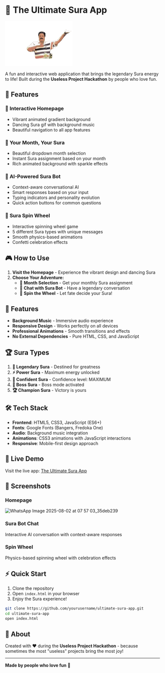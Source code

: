# 🍻 The Ultimate Sura App

![Sura App Banner](gif/sura1.gif)

A fun and interactive web application that brings the legendary Sura energy to life! Built during the **Useless Project Hackathon** by people who love fun.

## 🌟 Features

### 🎨 **Interactive Homepage**
- Vibrant animated gradient background
- Dancing Sura gif with background music
- Beautiful navigation to all app features

### 🔮 **Your Month, Your Sura**
- Beautiful dropdown month selection
- Instant Sura assignment based on your month
- Rich animated background with sparkle effects

### 🤖 **AI-Powered Sura Bot**
- Context-aware conversational AI
- Smart responses based on your input
- Typing indicators and personality evolution
- Quick action buttons for common questions

### 🎡 **Sura Spin Wheel**
- Interactive spinning wheel game
- 5 different Sura types with unique messages
- Smooth physics-based animations
- Confetti celebration effects

## 🎮 **How to Use**

1. **Visit the Homepage** - Experience the vibrant design and dancing Sura
2. **Choose Your Adventure:**
   - 🔮 **Month Selection** - Get your monthly Sura assignment
   - 🤖 **Chat with Sura Bot** - Have a legendary conversation
   - 🎡 **Spin the Wheel** - Let fate decide your Sura!

## 🎵 **Features**

- **Background Music** - Immersive audio experience
- **Responsive Design** - Works perfectly on all devices
- **Professional Animations** - Smooth transitions and effects
- **No External Dependencies** - Pure HTML, CSS, and JavaScript

## 🏆 **Sura Types**

1. **🌟 Legendary Sura** - Destined for greatness
2. **⚡ Power Sura** - Maximum energy unlocked
3. **💪 Confident Sura** - Confidence level: MAXIMUM
4. **👑 Boss Sura** - Boss mode activated
5. **🏆 Champion Sura** - Victory is yours

## 🛠️ **Tech Stack**

- **Frontend**: HTML5, CSS3, JavaScript (ES6+)
- **Fonts**: Google Fonts (Bangers, Fredoka One)
- **Audio**: Background music integration
- **Animations**: CSS3 animations with JavaScript interactions
- **Responsive**: Mobile-first design approach

## 🚀 **Live Demo**

Visit the live app: [The Ultimate Sura App](https://yourusername.github.io/ultimate-sura-app)

## 📱 **Screenshots**

### Homepage
![WhatsApp Image 2025-08-02 at 07 57 03_35deb239](https://github.com/user-attachments/assets/46ff3261-dd67-4eea-b84b-50dc6e0e400a)


### Sura Bot Chat
Interactive AI conversation with context-aware responses

### Spin Wheel
Physics-based spinning wheel with celebration effects

## ⚡ **Quick Start**

1. Clone the repository
2. Open `index.html` in your browser
3. Enjoy the Sura experience!

```bash
git clone https://github.com/yourusername/ultimate-sura-app.git
cd ultimate-sura-app
open index.html
```

## 🎊 **About**

Created with ❤️ during the **Useless Project Hackathon** - because sometimes the most "useless" projects bring the most joy!

---

**Made by people who love fun** 🎉
